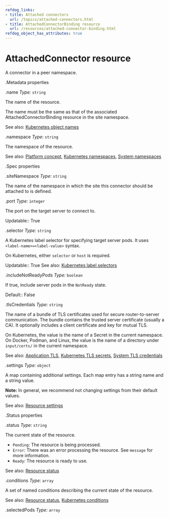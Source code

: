 ```yaml
---
refdog_links:
- title: Attached connectors
  url: /topics/attached-connectors.html
- title: AttachedConnectorBinding resource
  url: /resources/attached-connector-binding.html
refdog_object_has_attributes: true
---
```


# AttachedConnector resource

A connector in a peer namespace.

.Metadata properties

.name
*Type:* `string`

The name of the resource.


The name must be the same as that of the associated
AttachedConnectorBinding resource in the site namespace.

See also: [Kubernetes object names](https://kubernetes.io/docs/concepts/overview/working-with-objects/names/)

.namespace
*Type:* `string`

The namespace of the resource.

See also: [Platform concept]({{site_prefix}}/concepts/platform.html), [Kubernetes namespaces](https://kubernetes.io/docs/concepts/overview/working-with-objects/namespaces/), [System namespaces]({{site_prefix}}/topics/system-namespaces.html)

.Spec properties

.siteNamespace
*Type:* `string`

The name of the namespace in which the site this connector
should be attached to is defined.



.port
*Type:* `integer`

The port on the target server to connect to.

Updatable:: True

.selector
*Type:* `string`

A Kubernetes label selector for specifying target server pods.  It
uses `<label-name>=<label-value>` syntax.

On Kubernetes, either `selector` or `host` is required.

Updatable:: True
See also: [Kubernetes label selectors](https://kubernetes.io/docs/concepts/overview/working-with-objects/labels/#label-selectors)

.includeNotReadyPods
*Type:* `boolean`

If true, include server pods in the `NotReady` state.

Default:: False

.tlsCredentials
*Type:* `string`

The name of a bundle of TLS certificates used for secure
router-to-server communication.  The bundle contains the trusted
server certificate (usually a CA).  It optionally includes a
client certificate and key for mutual TLS.

On Kubernetes, the value is the name of a Secret in the current
namespace. On Docker, Podman, and Linux, the value is the name of
a directory under `input/certs/` in the current namespace.

See also: [Application TLS]({{site_prefix}}/topics/application-tls.html), [Kubernetes TLS secrets](https://kubernetes.io/docs/concepts/configuration/secret/#tls-secrets), [System TLS credentials]({{site_prefix}}/topics/system-tls-credentials.html)

.settings
*Type:* `object`

A map containing additional settings.  Each map entry has a
string name and a string value.

**Note:** In general, we recommend not changing settings from
their default values.

See also: [Resource settings]({{site_prefix}}/topics/resource-settings.html)

.Status properties

.status
*Type:* `string`

The current state of the resource.

- `Pending`: The resource is being processed.
- `Error`: There was an error processing the resource.  See
  `message` for more information.
- `Ready`: The resource is ready to use.

See also: [Resource status]({{site_prefix}}/topics/resource-status.html)

.conditions
*Type:* `array`

A set of named conditions describing the current state of the
resource.

See also: [Resource status]({{site_prefix}}/topics/resource-status.html), [Kubernetes conditions](https://maelvls.dev/kubernetes-conditions/)

.selectedPods
*Type:* `array`

